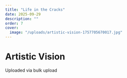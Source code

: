 ```yaml
---
title: "Life in the Cracks"
date: 2025-09-29
description: ""
order: 7
cover:
  image: "/uploads/artistic-vision-1757705670017.jpg"
---
```


# Artistic Vision

Uploaded via bulk upload